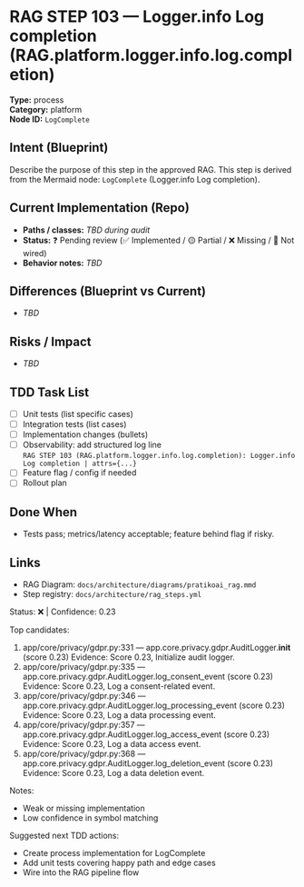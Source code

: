 # RAG STEP 103 — Logger.info Log completion (RAG.platform.logger.info.log.completion)

**Type:** process  
**Category:** platform  
**Node ID:** `LogComplete`

## Intent (Blueprint)
Describe the purpose of this step in the approved RAG. This step is derived from the Mermaid node: `LogComplete` (Logger.info Log completion).

## Current Implementation (Repo)
- **Paths / classes:** _TBD during audit_
- **Status:** ❓ Pending review (✅ Implemented / 🟡 Partial / ❌ Missing / 🔌 Not wired)
- **Behavior notes:** _TBD_

## Differences (Blueprint vs Current)
- _TBD_

## Risks / Impact
- _TBD_

## TDD Task List
- [ ] Unit tests (list specific cases)
- [ ] Integration tests (list cases)
- [ ] Implementation changes (bullets)
- [ ] Observability: add structured log line  
  `RAG STEP 103 (RAG.platform.logger.info.log.completion): Logger.info Log completion | attrs={...}`
- [ ] Feature flag / config if needed
- [ ] Rollout plan

## Done When
- Tests pass; metrics/latency acceptable; feature behind flag if risky.

## Links
- RAG Diagram: `docs/architecture/diagrams/pratikoai_rag.mmd`
- Step registry: `docs/architecture/rag_steps.yml`


<!-- AUTO-AUDIT:BEGIN -->
Status: ❌  |  Confidence: 0.23

Top candidates:
1) app/core/privacy/gdpr.py:331 — app.core.privacy.gdpr.AuditLogger.__init__ (score 0.23)
   Evidence: Score 0.23, Initialize audit logger.
2) app/core/privacy/gdpr.py:335 — app.core.privacy.gdpr.AuditLogger.log_consent_event (score 0.23)
   Evidence: Score 0.23, Log a consent-related event.
3) app/core/privacy/gdpr.py:346 — app.core.privacy.gdpr.AuditLogger.log_processing_event (score 0.23)
   Evidence: Score 0.23, Log a data processing event.
4) app/core/privacy/gdpr.py:357 — app.core.privacy.gdpr.AuditLogger.log_access_event (score 0.23)
   Evidence: Score 0.23, Log a data access event.
5) app/core/privacy/gdpr.py:368 — app.core.privacy.gdpr.AuditLogger.log_deletion_event (score 0.23)
   Evidence: Score 0.23, Log a data deletion event.

Notes:
- Weak or missing implementation
- Low confidence in symbol matching

Suggested next TDD actions:
- Create process implementation for LogComplete
- Add unit tests covering happy path and edge cases
- Wire into the RAG pipeline flow
<!-- AUTO-AUDIT:END -->